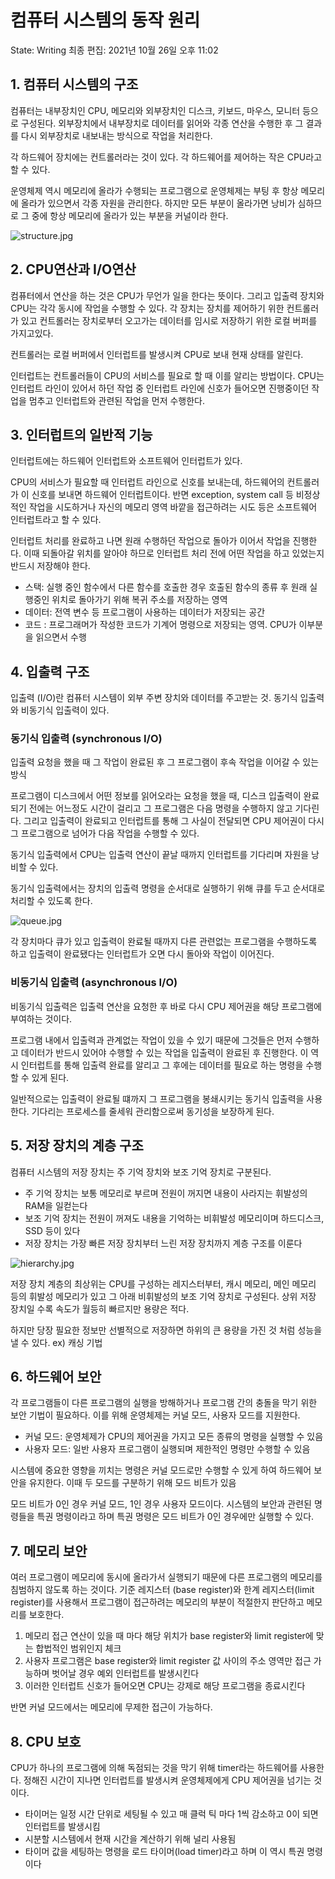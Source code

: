# 컴퓨터 시스템의 동작 원리

State: Writing
최종 편집: 2021년 10월 26일 오후 11:02

## 1. 컴퓨터 시스템의 구조

컴퓨터는 내부장치인 CPU, 메모리와 외부장치인 디스크, 키보드, 마우스, 모니터 등으로 구성된다. 외부장치에서 내부장치로 데이터를 읽어와 각종 연산을 수행한 후 그 결과를 다시 외부장치로 내보내는 방식으로 작업을 처리한다.

각 하드웨어 장치에는 컨트롤러라는 것이 있다. 각 하드웨어를 제어하는 작은 CPU라고 할 수 있다.

운영체제 역시 메모리에 올라가 수행되는 프로그램으로 운영체제는 부팅 후 항상 메모리에 올라가 있으면서 각종 자원을 관리한다. 하지만 모든 부분이 올라가면 낭비가 심하므로 그 중에 항상 메모리에 올라가 있는 부분을 커널이라 한다.

![structure.jpg](./img/structure.jpg)

## 2. CPU연산과 I/O연산

컴퓨터에서 연산을 하는 것은 CPU가 무언가 일을 한다는 뜻이다. 그리고 입출력 장치와 CPU는 각각 동시에 작업을 수행할 수 있다. 각 장치는 장치를 제어하기 위한 컨트롤러가 있고 컨트롤러는 장치로부터 오고가는 데이터를 임시로 저장하기 위한 로컬 버퍼를 가지고있다.

컨트롤러는 로컬 버퍼에서 인터럽트를 발생시켜 CPU로 보내 현재 상태를 알린다. 

인터럽트는 컨트롤러들이 CPU의 서비스를 필요로 할 때 이를 알리는 방법이다. CPU는 인터럽트 라인이 있어서 하던 작업 중 인터럽트 라인에 신호가 들어오면 진행중이던 작업을 멈추고 인터럽트와 관련된 작업을 먼저 수행한다.

## 3. 인터럽트의 일반적 기능

인터럽트에는 하드웨어 인터럽트와 소프트웨어 인터럽트가 있다.

CPU의 서비스가 필요할 때 인터럽트 라인으로 신호를 보내는데, 하드웨어의 컨트롤러가 이 신호를 보내면 하드웨어 인터럽트이다. 반면 exception, system call 등 비정상적인 작업을 시도하거나 자신의 메모리 영역 바깥을 접근하려는 시도 등은 소프트웨어 인터럽트라고 할 수 있다. 

인터럽트 처리를 완료하고 나면 원래 수행하던 작업으로 돌아가 이어서 작업을 진행한다. 이때 되돌아갈 위치를 알아야 하므로 인터럽트 처리 전에 어떤 작업을 하고 있었는지 반드시 저장해야 한다.

- 스택: 실행 중인 함수에서 다른 함수를 호출한 경우 호출된 함수의 종류 후 원래 실행중인 위치로 돌아가기 위해 복귀 주소를 저장하는 영역
- 데이터: 전역 변수 등 프로그램이 사용하는 데이터가 저장되는 공간
- 코드 : 프로그래머가 작성한 코드가 기계어 명령으로 저장되는 영역. CPU가 이부분을 읽으면서 수행

## 4. 입출력 구조

입출력 (I/O)란 컴퓨터 시스템이 외부 주변 장치와 데이터를 주고받는 것. 동기식 입출력와 비동기식 입출력이 있다.

### 동기식 입출력 (synchronous I/O)

입출력 요청을 했을 때 그 작업이 완료된 후 그 프로그램이 후속 작업을 이어갈 수 있는 방식

프로그램이 디스크에서 어떤 정보를 읽어오라는 요청을 했을 때, 디스크 입출력이 완료되기 전에는 어느정도 시간이 걸리고 그 프로그램은 다음 명령을 수행하지 않고 기다린다. 그리고 입출력이 완료되고 인터럽트를 통해 그 사실이 전달되면 CPU 제어권이 다시 그 프로그램으로 넘어가 다음 작업을 수행할 수 있다.

동기식 입출력에서 CPU는 입출력 연산이 끝날 때까지 인터럽트를 기다리며 자원을 낭비할 수 있다.

동기식 입출력에서는 장치의 입출력 명령을 순서대로 실행하기 위해 큐를 두고 순서대로 처리할 수 있도록 한다. 

![queue.jpg](./img/queue.jpg)

각 장치마다 큐가 있고 입출력이 완료될 때까지 다른 관련없는 프로그램을 수행하도록 하고 입출력이 완료됐다는 인터럽트가 오면 다시 돌아와 작업이 이어진다.

### 비동기식 입출력 (asynchronous I/O)

비동기식 입출력은 입출력 연산을 요청한 후 바로 다시 CPU 제어권을 해당 프로그램에 부여하는 것이다.

프로그램 내에서 입출력과 관계없는 작업이 있을 수 있기 때문에 그것들은 먼저 수행하고 데이터가 반드시 있어야 수행할 수 있는 작업을 입출력이 완료된 후 진행한다. 이 역시 인터럽트를 통해 입출력 완료를 알리고 그 후에는 데이터를 필요로 하는 명령을 수행할 수 있게 된다.

일반적으로는 입출력이 완료될 떄까지 그 프로그램을 봉쇄시키는 동기식 입출력을 사용한다. 기다리는 프로세스를 줄세워 관리함으로써 동기성을 보장하게 된다.

## 5. 저장 장치의 계층 구조

컴퓨터 시스템의 저장 장치는 주 기억 장치와 보조 기억 장치로 구분된다. 

- 주 기억 장치는 보통 메모리로 부르며 전원이 꺼지면 내용이 사라지는 휘발성의 RAM을 일컫는다
- 보조 기억 장치는 전원이 꺼져도 내용을 기억하는 비휘발성 메모리이며 하드디스크, SSD 등이 있다
- 저장 장치는 가장 빠른 저장 장치부터 느린 저장 장치까지 계층 구조를 이룬다

![hierarchy.jpg](./img/hierarchy.jpg)

저장 장치 계층의 최상위는 CPU를 구성하는 레지스터부터, 캐시 메모리, 메인 메모리 등의 휘발성 메모리가 있고 그 아래 비휘발성의 보조 기억 장치로 구성된다. 상위 저장 장치일 수록 속도가 월등히 빠르지만 용량은 적다.

하지만 당장 필요한 정보만 선별적으로 저장하면 하위의 큰 용량을 가진 것 처럼 성능을 낼 수 있다. ex) 캐싱 기법

## 6. 하드웨어 보안

각 프로그램들이 다른 프로그램의 실행을 방해하거나 프로그램 간의 충돌을 막기 위한 보안 기법이 필요하다. 이를 위해 운영체제는 커널 모드, 사용자 모드를 지원한다.

- 커널 모드: 운영체제가 CPU의 제어권을 가지고 모든 종류의 명령을 실행할 수 있음
- 사용자 모드: 일반 사용자 프로그램이 실행되며 제한적인 명령만 수행할 수 있음

시스템에 중요한 영향을 끼치는 명령은 커널 모드로만 수행할 수 있게 하여 하드웨어 보안을 유지한다. 이때 두 모드를 구분하기 위해 모드 비트가 있음

모드 비트가 0인 경우 커널 모드, 1인 경우 사용자 모드이다. 시스템의 보안과 관련된 명령들을 특권 명령이라고 하며 특권 명령은 모드 비트가 0인 경우에만 실행할 수 있다.

## 7. 메모리 보안

여러 프로그램이 메모리에 동시에 올라가서 실행되기 때문에 다른 프로그램의 메모리를 침범하지 않도록 하는 것이다. 기준 레지스터 (base register)와 한계 레지스터(limit register)를 사용해서 프로그램이 접근하려는 메모리의 부분이 적절한지 판단하고 메모리를 보호한다.

1. 메모리 접근 연산이 있을 때 마다 해당 위치가 base register와 limit register에 맞는 합법적인 범위인지 체크
2. 사용자 프로그램은 base register와 limit register 값 사이의 주소 영역만 접근 가능하며 벗어날 경우 예외 인터럽트를 발생시킨다
3. 이러한 인터럽트 신호가 들어오면 CPU는 강제로 해당 프로그램을 종료시킨다

반면 커널 모드에서는 메모리에 무제한 접근이 가능하다.

## 8. CPU 보호

CPU가 하나의 프로그램에 의해 독점되는 것을 막기 위해 timer라는 하드웨어를 사용한다. 정해진 시간이 지나면 인터럽트를 발생시켜 운영체제에게 CPU 제어권을 넘기는 것이다.

- 타이머는 일정 시간 단위로 세팅될 수 있고 매 클럭 틱 마다 1씩 감소하고 0이 되면 인터럽트를 발생시킴
- 시분할 시스템에서 현재 시간을 계산하기 위해 널리 사용됨
- 타이머 값을 세팅하는 명령을 로드 타이머(load timer)라고 하며 이 역시 특권 명령이다